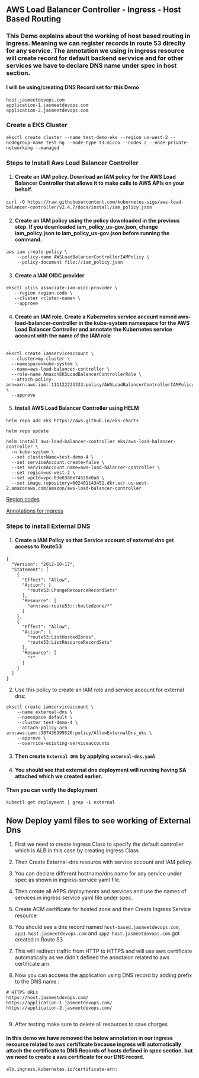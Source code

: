 ##  AWS Load  Balancer Controller - Ingress - Host Based Routing

### This Demo explains about the working of host based routing in ingress. Meaning we can register records in route 53 direclty for any service. The annotation we using in ingress resource will create record for default backend servvice and for other services we have to declare DNS name under spec in host section.

#### I will be using/creating DNS Record set for this Demo 
```
host.jasmeetdevops.com
application-1.jasmeetdevops.com
application-2.jasmeetdevops.com
```

### Create a EKS Cluster 
 ```
 eksctl create cluster --name test-demo-eks --region us-west-2 --nodegroup-name test-ng --node-type t3.micro --nodes 2 --node-private-networking --managed
```

### Steps to  Install Aws Load Balancer Controller

1. #### Create an IAM policy. Download an IAM policy for the AWS Load Balancer Controller that allows it to make calls to AWS APIs on your behalf.
```
curl -O https://raw.githubusercontent.com/kubernetes-sigs/aws-load-balancer-controller/v2.4.7/docs/install/iam_policy.json
```

2. #### Create an IAM policy using the policy downloaded in the previous step. If you downloaded iam_policy_us-gov.json, change iam_policy.json to iam_policy_us-gov.json before running the command.

```
aws iam create-policy \
    --policy-name AWSLoadBalancerControllerIAMPolicy \
    --policy-document file://iam_policy.json
```

3. #### Create a IAM OIDC provider
 ```
 eksctl utils associate-iam-oidc-provider \
    --region region-code \
    --cluster <cluter-name> \
    --approve
 ```

4. #### Create an IAM role. Create a Kubernetes service account named aws-load-balancer-controller in the kube-system namespace for the AWS Load Balancer Controller and annotate the Kubernetes service account with the name of the IAM role

```

eksctl create iamserviceaccount \
  --cluster=my-cluster \
  --namespace=kube-system \
  --name=aws-load-balancer-controller \
  --role-name AmazonEKSLoadBalancerControllerRole \
  --attach-policy-arn=arn:aws:iam::111122223333:policy/AWSLoadBalancerControllerIAMPolicy \
  --approve

```

5. #### Install AWS Load Balancer Controller using HELM

`helm repo add eks https://aws.github.io/eks-charts`

`helm repo update`

```
helm install aws-load-balancer-controller eks/aws-load-balancer-controller \
  -n kube-system \
  --set clusterName=test-demo-4 \
  --set serviceAccount.create=false \
  --set serviceAccount.name=aws-load-balancer-controller \ 
  --set region=us-west-2 \
  --set vpcId=vpc-03e0386e74528e0a8 \
  --set image.repository=602401143452.dkr.ecr.us-west-2.amazonaws.com/amazon/aws-load-balancer-controller 

```

  [Region codes](https://docs.aws.amazon.com/eks/latest/userguide/add-ons-images.html)

[Annotations for Ingress](https://kubernetes-sigs.github.io/aws-load-balancer-controller/v2.5/guide/ingress/annotations/)

### Steps to install External DNS

1. #### Create a IAM Policy so that Service account of external dns get access to Route53
  
```
{
  "Version": "2012-10-17",
  "Statement": [
    {
      "Effect": "Allow",
      "Action": [
        "route53:ChangeResourceRecordSets"
      ],
      "Resource": [
        "arn:aws:route53:::hostedzone/*"
      ]
    },
    {
      "Effect": "Allow",
      "Action": [
        "route53:ListHostedZones",
        "route53:ListResourceRecordSets"
      ],
      "Resource": [
        "*"
      ]
    }
  ]
}
```

2. Use this policy to create an IAM role and service account for external dns:

```
eksctl create iamserviceaccount \
    --name external-dns \
    --namespace default \
    --cluster test-demo-4 \
    --attach-policy-arn arn:aws:iam::307436399520:policy/AllowExternalDns_eks \
    --approve \
    --override-existing-serviceaccounts
```

3. #### Then create `External DNS` by applying `external-dns.yaml`

4. #### You should see that external  dns deployment will running having SA attached which we created earlier.




 #### Then you can verify the deployment 

  `kubectl get deployment | grep -i external`


## Now Deploy yaml files to see working of External Dns

1. First we need to create Ingress Class to specify the default controller which is ALB in this case by creating ingress Class
2. Then Create External-dns resource with service account and IAM policy.
3. You can declare different hostname/dns name for any service under spec as shown in ingress-service yaml file.
4. Then create all APPS deployments and services and use the names of services in ingress service yaml file under spec.
5. Create ACM certificate for hosted zone and then Create Ingress Service resource 
6. You should see a dns record named `host-based.jasmeetdevops.com`, `app1-host.jasmeetdevops.com` and `app2-host.jasmeetdevops.com` got created in Route 53
7. This will redirect traffic from HTTP to HTTPS and will use aws certificate automatically as we didn't  defined the annotaion related to aws certificate arn.

8. Now you can accsess the application using DNS record by adding prefix to the DNS name :
```
# HTTPS URLs
https://host.jasmeetdevops.com/
https://application-1.jasmeetdevops.com/
https://application-2.jasmeetdevops.com/


```

9. After testing make sure to delete all  resources to save charges

####  In this demo we have removed the below annotation in our ingress resource related to aws certificate because ingress will automatically attach the certificate to  DNS Records of hosts defined in spec section. but we need to create a aws certificate for our DNS record.

`alb.ingress.kubernetes.io/certificate-arn:`

